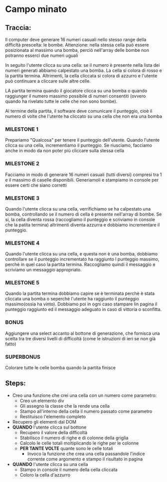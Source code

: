 # Campo minato

## Traccia:

Il computer deve generare 16 numeri casuali nello stesso range della difficltà prescelta: le bombe. Attenzione: nella stessa cella può essere posizionata al massimo una bomba, perciò nell'array delle bombe non potranno esserci due numeri uguali

In seguito l'utente clicca su una cella: se il numero è presente nella lista dei numeri generati abbiamo calpestato una bomba. La cella si colora di rosso e la partita termina. Altrimenti, la cella cliccata si colora di azzurro e l'utente può continuare a cliccare sulle altre celle.

LA partita termina quando il giocatore clicca su una bomba o quando raggiunger il numero massimo possibile di numeri consentiti (ovvero quando ha rivelato tutte le celle che non sono bombe).

Al termine della partita, il software deve comunicare il punteggio, cioè il numero di volte che l'utente ha cliccato su una cella che non era una bomba

### MILESTONE 1

Prepariamo "Qualcosa" per tenere il punteggio dell'utente.
Quando l'utente clicca su una cella, incrementiamo il punteggio.
Se riusciamo, facciamo anche in modo da non poter più cliccare sulla stessa cella

### MILESTONE 2

Facciamo in modo di generare 16 numeri casuali (tutti diversi) compresi tra 1 e il massimo di caselle disponibili.
Generiamoli e stampiamo in console per essere certi che siano corretti

### MILESTONE 3

Quando l'utente clicca su una cella, verrifichiamo se ha calpestato una bomba, controllando se il numero di cella è presente nell'array di bombe.
Se si, la cella diventa rossa (raccogliamo il punteggio e scriviamo in console che la patita termina) altrimenti diventa azzurra e dobbiamo incrementare il punteggio.

### MILESTONE 4

Quando l'utente clicca su una cella, e questa non è una bomba, dobbiamo controllare se il punteggio incrementato ha raggiunto l punteggio massimo, perchè in quel caso la partita termina. Raccogliamo quindi il messaggio e scriviamo un messaggio appropriato.

### MILESTONE 5

Quando la partita termina dobbiamo capire se è terminata perchè è stata cliccata una bomba o seperchè l'utente ha raggiunto il punteggio massimo(ossia ha vinto). Dobbiamo poi in ogni caso stampare lin pagina il punteggio raggiunto ed il messaggio adeguato in caso di vittoria o sconfitta.

### BONUS

Aggiungere una select accanto al bottone di generazione, che fornisca una scelta tra tre diversi livelli di difficoltà (come le istruzioni di ieri se non già fatto)

### SUPERBONUS

Colorare tutte le celle bomba quando la partita finisce

## Steps:

- Creo una funzione che crei una cella con un numero come parametro:
  - Creo un elemento div
  - Gli assegno la classe che la rende una cella
  - Stampo all'interno della cella il numero passato come parametro
  - Restituisco l'elemento completo
- Recupero gli elementi dal DOM
- **QUANDO** l'utente clicca sul bottone
  - Recupero il valore della difficoltà
  - Stabilisco il numero di righe e di colonne della griglia
  - Calcolo le celle totali moltiplicando le righe per le colonne
  - **PER TANTE VOLTE** quante sono le celle totali
    - Invoco la funzione che crea una cella passandole l'indice corrente come argomento e stampo il risultato in pagina
- **QUANDO** l'utente clicca su una cella
  - Stampo in console il numero della cella cliccata
  - Coloro la cella d'azzurro
